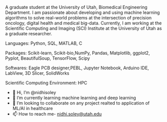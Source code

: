A graduate student at the University of Utah, Biomedical Engineering Department. I am passionate about developing and using machine learning algorithms to solve real-world problems at the intersection of precision oncology, digital health and medical big-data. Currently, I am working at the Scientific Computing and Imaging (SCI) Institute at the University of Utah as a graduate researcher.

Languages: Python, SQL, MATLAB, C

Packages: Scikit-learn, Scikit-bio,NumPy, Pandas, Matplotlib, ggplot2, Pyplot, BeautifulSoup, TensorFlow, Scipy

Softwares: Eagle PCB designer,PEBL, Jupyter Notebook, Arduino IDE, LabView, 3D Slicer, SolidWorks

Scientific Computing Environment: HPC


- 👋 Hi, I’m @nidhisoley
- 🌱 I’m currently learning machine learning and deep learning
- 💞️ I’m looking to collaborate on any project realted to application of ML/AI in healthcare
- 📫 How to reach me- nidhi.soley@utah.edu

